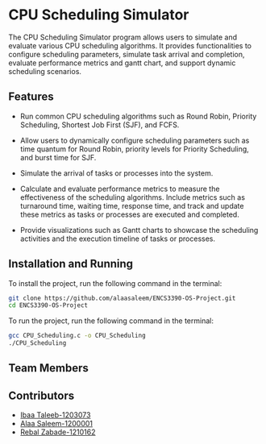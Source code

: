 # CPU Scheduling Simulator

The CPU Scheduling Simulator program allows users to simulate and evaluate various CPU scheduling algorithms. It provides functionalities to configure scheduling parameters, simulate task arrival and completion, evaluate performance metrics and gantt chart, and support dynamic scheduling scenarios.

## Features

- Run common CPU scheduling algorithms such as Round Robin, Priority Scheduling, Shortest Job First (SJF), and FCFS.

- Allow users to dynamically configure scheduling parameters such as time quantum for Round Robin, priority levels for Priority Scheduling, and burst time for SJF.

- Simulate the arrival of tasks or processes into the system.

- Calculate and evaluate performance metrics to measure the effectiveness of the scheduling algorithms. Include metrics such as turnaround time, waiting time, response time, and track and update these metrics as tasks or processes are executed and completed.

- Provide visualizations such as Gantt charts to showcase the scheduling activities and the execution timeline of tasks or processes.

## Installation and Running

To install the project, run the following command in the terminal:

```bash
git clone https://github.com/alaasaleem/ENCS3390-OS-Project.git
cd ENCS3390-OS-Project
```

To run the project, run the following command in the terminal:

```bash
gcc CPU_Scheduling.c -o CPU_Scheduling
./CPU_Scheduling
```

## Team Members
## Contributors

- [Ibaa Taleeb-1203073](https://github.com/IbaaTaleeb)
- [Alaa Saleem-1200001](https://github.com/alaasaleem)
- [Rebal Zabade-1210162](https://github.com/RebalZabade)
